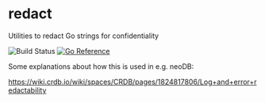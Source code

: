# redact

Utilities to redact Go strings for confidentiality

![Build Status](https://github.com/Navegos/redact/actions/workflows/ci.yaml/badge.svg?branch=master)
[![Go Reference](https://pkg.go.dev/badge/github.com/Navegos/redact.svg)](https://pkg.go.dev/github.com/Navegos/redact)

Some explanations about how this is used in e.g. neoDB:

<https://wiki.crdb.io/wiki/spaces/CRDB/pages/1824817806/Log+and+error+redactability>
